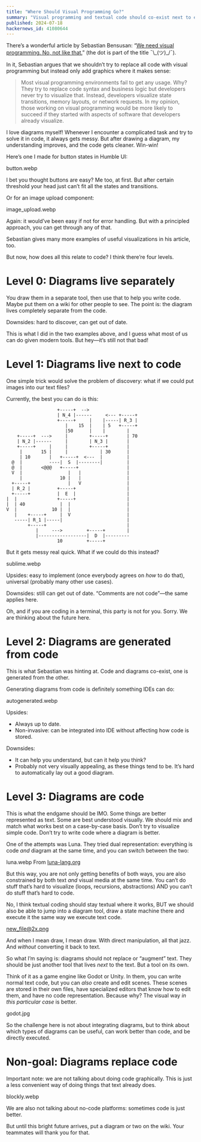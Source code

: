 ```yaml
---
title: "Where Should Visual Programming Go?"
summary: "Visual programming and textual code should co-exist next to each other, not replace one another"
published: 2024-07-18
hackernews_id: 41080644
---
```


There’s a wonderful article by Sebastian Bensusan: “[We need visual programming. No, not like that.](https://blog.sbensu.com/posts/demand-for-visual-programming/)” (the dot is part of the title ¯\\\_(ツ)\_/¯).

In it, Sebastian argues that we shouldn’t try to replace all code with visual programming but instead only add graphics where it makes sense:

> Most visual programming environments fail to get any usage. Why? They try to replace code syntax and business logic but developers never try to visualize that. Instead, developers visualize state transitions, memory layouts, or network requests.
> In my opinion, those working on visual programming would be more likely to succeed if they started with aspects of software that developers already visualize.

I love diagrams myself! Whenever I encounter a complicated task and try to solve it in code, it always gets messy. But after drawing a diagram, my understanding improves, and the code gets cleaner. Win-win!

Here’s one I made for button states in Humble UI:

button.webp

I bet you thought buttons are easy? Me too, at first. But after certain threshold your head just can’t fit all the states and transitions.

Or for an image upload component:

image_upload.webp

Again: it would’ve been easy if not for error handling. But with a principled approach, you can get through any of that.

Sebastian gives many more examples of useful visualizations in his article, too.

But now, how does all this relate to code? I think there’re four levels.

# Level 0: Diagrams live separately

You draw them in a separate tool, then use that to help you write code. Maybe put them on a wiki for other people to see. The point is: the diagram lives completely separate from the code.

Downsides: hard to discover, can get out of date.

This is what I did in the two examples above, and I guess what most of us can do given modern tools. But hey—it’s still not that bad!

# Level 1: Diagrams live next to code

One simple trick would solve the problem of discovery: what if we could put images into our text files?

Currently, the best you can do is this:

```
                   +-----+  -->
                   | N_4 |------     <--- +-----+
                   +-----+     |    |-----| R_3 |
                      |    15  |    | 5   +-----+
                      |50      |    |        |
    +-----+  --->     |        +-----+       | 70
    | N_2 |------     |        | N_3 |       |
    +-----+     |     |        +-----+       |
     |       15 |     |            | 30      |
     | 10       |   +-----+  <---  |         |
  @  |          ----|  S  |--------|         |
  @  |       <@@@   +-----+                  |
  V  |                 |   |                 |
     |              10 |   |                 |
  +-----+              |   V                 |
  | R_2 |          +-----+                   |
  +-----+          |  E  |                   |
|  |               +-----+                   |
|  | 40             |  |                     |
V  |             10 |  |                     |
   |    +-----+     |  V                     |
   -----| R_1 |-----|                        |
        +-----+                              |
           |     --->         +-----+        |
           |------------------|  D  |---------
                   10         +-----+
```

But it gets messy real quick. What if we could do this instead?

sublime.webp

Upsides: easy to implement (once everybody agrees on _how_ to do that), universal (probably many other use cases).

Downsides: still can get out of date. “Comments are not code”—the same applies here.

Oh, and if you are coding in a terminal, this party is not for you. Sorry. We are thinking about the future here.

# Level 2: Diagrams are generated from code

This is what Sebastian was hinting at. Code and diagrams co-exist, one is generated from the other.

Generating diagrams from code is definitely something IDEs can do:

autogenerated.webp

Upsides:

- Always up to date.
- Non-invasive: can be integrated into IDE without affecting how code is stored.

Downsides:

- It can help you understand, but can it help you think?
- Probably not very visually appealing, as these things tend to be. It’s hard to automatically lay out a good diagram.

# Level 3: Diagrams are code

This is what the endgame should be IMO. Some things are better represented as text. Some are best understood visually. We should mix and match what works best on a case-by-case basis. Don’t try to visualize simple code. Don’t try to write code where a diagram is better.

One of the attempts was Luna. They tried dual representation: everything is code _and_ diagram at the same time, and you can switch between the two:

luna.webp
From [luna-lang.org](https://web.archive.org/web/20160730111343/http://www.luna-lang.org/)

But this way, you are not only getting benefits of both ways, you are also constrained by both text _and_ visual media at the same time. You can’t do stuff that’s hard to visualize (loops, recursions, abstractions) AND you can’t do stuff that’s hard to code.

No, I think textual coding should stay textual where it works, BUT we should also be able to jump into a diagram tool, draw a state machine there and execute it the same way we execute text code.

new_file@2x.png

And when I mean draw, I mean draw. With direct manipulation, all that jazz. And _without_ converting it back to text.

So what I’m saying is: diagrams should not replace or “augment” text. They should be just another tool that lives _next_ to the text. But a tool on its own.

Think of it as a game engine like Godot or Unity. In them, you can write normal text code, but you can _also_ create and edit scenes. These scenes are stored in their own files, have specialized editors that know how to edit them, and have no code representation. Because why? The visual way _in this particular case_ is better.

godot.jpg

So the challenge here is not about integrating diagrams, but to think about which types of diagrams can be useful, can work better than code, and be directly executed.

# Non-goal: Diagrams replace code

Important note: we are not talking about doing code graphically. This is just a less convenient way of doing things that text already does.

blockly.webp

We are also not talking about no-code platforms: sometimes code is just better.

But until this bright future arrives, put a diagram or two on the wiki. Your teammates will thank you for that.